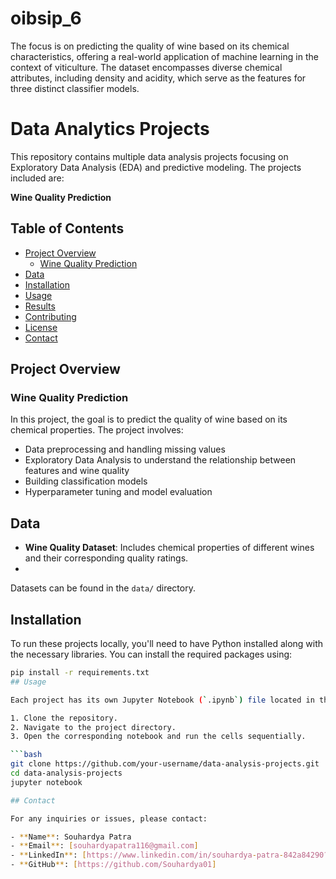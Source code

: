 # oibsip_6
The focus is on predicting the quality of wine based on its chemical characteristics, offering a real-world application of machine learning in the context of viticulture. The dataset encompasses diverse chemical attributes, including density and acidity, which serve as the features for three distinct classifier models.
# Data Analytics Projects

This repository contains multiple data analysis projects focusing on Exploratory Data Analysis (EDA) and predictive modeling. The projects included are:

 **Wine Quality Prediction**


## Table of Contents

- [Project Overview](#project-overview)
  - [Wine Quality Prediction](#wine-quality-prediction)
- [Data](#data)
- [Installation](#installation)
- [Usage](#usage)
- [Results](#results)
- [Contributing](#contributing)
- [License](#license)
- [Contact](#contact)

## Project Overview

### Wine Quality Prediction

In this project, the goal is to predict the quality of wine based on its chemical properties. The project involves:

- Data preprocessing and handling missing values
- Exploratory Data Analysis to understand the relationship between features and wine quality
- Building classification models
- Hyperparameter tuning and model evaluation

## Data

- **Wine Quality Dataset**: Includes chemical properties of different wines and their corresponding quality ratings.
- 
Datasets can be found in the `data/` directory.

## Installation

To run these projects locally, you'll need to have Python installed along with the necessary libraries. You can install the required packages using:

```bash
pip install -r requirements.txt
## Usage

Each project has its own Jupyter Notebook (`.ipynb`) file located in the `notebooks/` directory. To run the analysis:

1. Clone the repository.
2. Navigate to the project directory.
3. Open the corresponding notebook and run the cells sequentially.

```bash
git clone https://github.com/your-username/data-analysis-projects.git
cd data-analysis-projects
jupyter notebook

## Contact

For any inquiries or issues, please contact:

- **Name**: Souhardya Patra
- **Email**: [souhardyapatra116@gmail.com]
- **LinkedIn**: [https://www.linkedin.com/in/souhardya-patra-842a84290?lipi=urn%3Ali%3Apage%3Ad_flagship3_profile_view_base_contact_details%3BR1L7lyGiTZiF9gD%2BnzfK2Q%3D%3D]
- **GitHub**: [https://github.com/Souhardya01]


